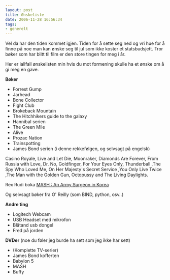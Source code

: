 ```yaml
---
layout: post
title: Ønskeliste
date: 2006-11-28 16:56:34
tags: 
- generelt
---
```

Vel da har den tiden kommet igjen. Tiden for å sette seg ned og vri hue for å finne på noe man kan ønske seg til jul som ikke koster et statsbudsjett. Tror bøker som har blitt til film er den store tingen for meg i år.

Her er iallfall ønskelisten min hvis du mot formening skulle ha et ønske om å gi meg en gave.

**Bøker**

* Forrest Gump
* Jarhead
* Bone Collector
* Fight Club
* Brokeback Mountain
* The Hitchhikers guide to the galaxy
* Hannibal serien
* The Green Mile
* Alive
* Prozac Nation
* Trainspotting
* James Bond serien (i denne rekkefølgen, og selvsagt på engelsk)

Casino Royale, Live and Let Die, Moonraker, Diamonds Are Forever, From Russia with Love, Dr. No, Goldfinger, For Your Eyes Only, Thunderball ,The Spy Who Loved Me, On Her Majesty's Secret Service ,You Only Live Twice ,The Man with the Golden Gun, Octopussy and The Living Daylights.

Rex Rudi boka
[MASH : An Army Surgeon in Korea](http://www.bokkilden.no/SamboWeb/produkt.do?produktId=1183175&rom=MP)

Og selvsagt bøker fra O' Reilly (som BIND, python, osv..)

**Andre ting**

* Logitech Webcam
* USB Headset med mikrofon
* Blåtand usb dongel
* Fred på jorden

**DVDer** (noe du føler jeg burde ha sett som jeg ikke har sett)

* (Komplette TV-serier)
* James Bond kofferten
* Babylon 5
* MASH
* Buffy